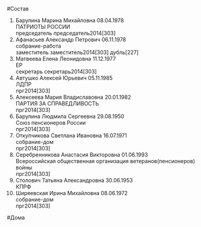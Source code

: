 #Состав  
1. Барулина Марина Михайловна 08.04.1978  
    ПАТРИОТЫ РОССИИ  
    председатель председатель2014[303]  
2. Афанасьев Александр Петрович 06.11.1978  
    собрание-работа  
    заместитель заместитель2014[303] дубль[227]  
3. Матвеева Елена Леонидовна 11.12.1977  
    ЕР  
    секретарь секретарь2014[303]  
4. Автушко Алексей Юрьевич 05.11.1985  
    ЛДПР  
    прг2014[303]  
5. Алексеева Мария Владиславовна 20.01.1982  
    ПАРТИЯ ЗА СПРАВЕДЛИВОСТЬ  
    прг2014[303]  
6. Барулина Людмила Сергеевна 29.08.1950  
    Союз пенсионеров России  
    прг2014[303]  
7. Откупчикова Светлана Ивановна 16.07.1971  
    собрание-дом  
    прг2014[303]  
8. Серебренникова Анастасия Викторовна 01.06.1993  
    Всероссийская общественная организация ветеранов(пенсионеров) войны  
    прг2014[303]  
9. Столович Татьяна Александровна 30.06.1953  
    КПРФ  
10. Ширяевская Ирина Михайловна 08.06.1972  
    собрание-дом  
    прг2014[303]  
  
#Дома  

